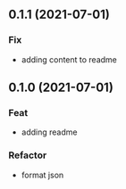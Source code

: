 ## 0.1.1 (2021-07-01)

### Fix

- adding content to readme

## 0.1.0 (2021-07-01)

### Feat

- adding readme

### Refactor

- format json

